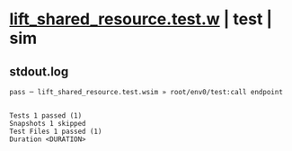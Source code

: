 # [lift_shared_resource.test.w](../../../../../examples/tests/valid/lift_shared_resource.test.w) | test | sim

## stdout.log
```log
pass ─ lift_shared_resource.test.wsim » root/env0/test:call endpoint
 
 
Tests 1 passed (1)
Snapshots 1 skipped
Test Files 1 passed (1)
Duration <DURATION>
```

